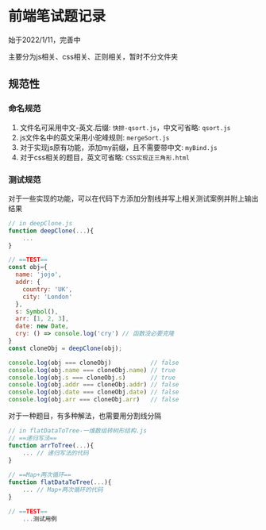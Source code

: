 # 前端笔试题记录

始于2022/1/11，完善中

主要分为js相关、css相关、正则相关，暂时不分文件夹

## 规范性

### 命名规范

1. 文件名可采用中文-英文.后缀: `快排-qsort.js`，中文可省略: `qsort.js`
2. js文件名中的英文采用小驼峰规则: `mergeSort.js`
3. 对于实现js原有功能，添加my前缀，且不需要带中文: `myBind.js`
4. 对于css相关的题目，英文可省略: `CSS实现正三角形.html`

 

### 测试规范

对于一些实现的功能，可以在代码下方添加分割线并写上相关测试案例并附上输出结果

````js
// in deepClone.js
function deepClone(...){ 
    ... 
}

// ==TEST==
const obj={
  name: 'jojo',
  addr: {
    country: 'UK',
    city: 'London'
  },
  s: Symbol(),
  arr: [1, 2, 3],
  date: new Date,
  cry: () => console.log('cry') // 函数没必要克隆
}
const cloneObj = deepClone(obj);

console.log(obj === cloneObj)           // false
console.log(obj.name === cloneObj.name) // true
console.log(obj.s === cloneObj.s)       // true
console.log(obj.addr === cloneObj.addr) // false
console.log(obj.date === cloneObj.date) // false
console.log(obj.arr === cloneObj.arr)   // false

````

对于一种题目，有多种解法，也需要用分割线分隔

````js
// in flatDataToTree-一维数组转树形结构.js
// ==递归写法==
function arrToTree(...){
    ... // 递归写法的代码
}
    
// ==Map+两次循环==
function flatDataToTree(...){
    ... // Map+两次循环的代码
}

// ==TEST==
    ...测试用例
````

